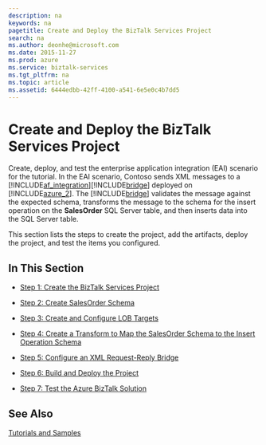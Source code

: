 ```yaml
---
description: na
keywords: na
pagetitle: Create and Deploy the BizTalk Services Project
search: na
ms.author: deonhe@microsoft.com
ms.date: 2015-11-27
ms.prod: azure
ms.service: biztalk-services
ms.tgt_pltfrm: na
ms.topic: article
ms.assetid: 6444edbb-42ff-4100-a541-6e5e0c4b7dd5
---
```

# Create and Deploy the BizTalk Services Project
Create, deploy, and test the enterprise application integration (EAI) scenario for the tutorial. In the EAI scenario, Contoso sends XML messages to a [!INCLUDE[af_integration](/Token/af_integration_md.md)][!INCLUDE[bridge](/Token/bridge_md.md)] deployed on [!INCLUDE[azure_2](/Token/azure_2_md.md)]. The [!INCLUDE[bridge](/Token/bridge_md.md)] validates the message against the expected schema, transforms the message to the schema for the insert operation on the **SalesOrder** SQL Server table, and then inserts data into the SQL Server table.

This section lists the steps to create the project, add the artifacts, deploy the project, and test the items you configured.

## In This Section

- [Step 1: Create the BizTalk Services Project](/Topic/Step_1__Create_the_BizTalk_Services_Project.md)

- [Step 2: Create SalesOrder Schema](/Topic/Step_2__Create_SalesOrder_Schema.md)

- [Step 3: Create and Configure LOB Targets](/Topic/Step_3__Create_and_Configure_LOB_Targets.md)

- [Step 4: Create a Transform to Map the SalesOrder Schema to the Insert Operation Schema](/Topic/Step_4__Create_a_Transform_to_Map_the_SalesOrder_Schema_to_the_Insert_Operation_Schema.md)

- [Step 5: Configure an XML Request-Reply Bridge](/Topic/Step_5__Configure_an_XML_Request-Reply_Bridge.md)

- [Step 6: Build and Deploy the Project](/Topic/Step_6__Build_and_Deploy_the_Project.md)

- [Step 7: Test the Azure BizTalk Solution](/Topic/Step_7__Test_the_Azure_BizTalk_Solution.md)

## See Also
[Tutorials and Samples](/Topic/Tutorials_and_Samples.md)

